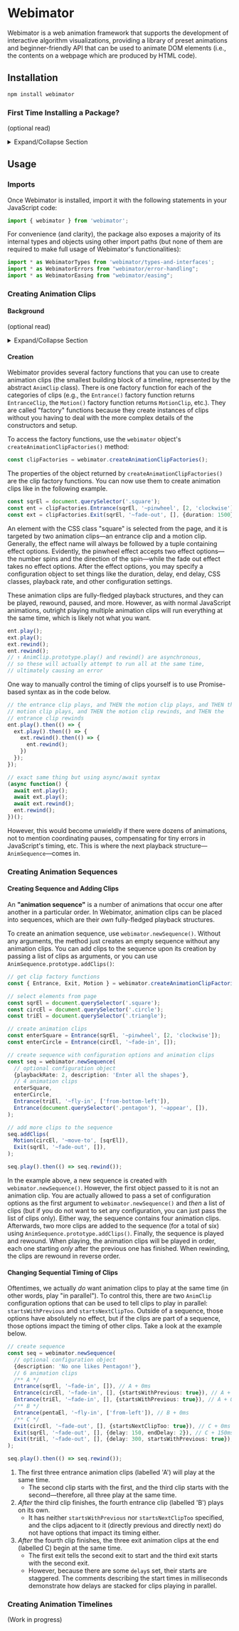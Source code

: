# Webimator

Webimator is a web animation framework that supports the development of interactive algorithm visualizations, providing a library of preset animations and  beginner-friendly API that can be used to animate DOM elements (i.e., the contents on a webpage which are produced by HTML code).

## Installation

```bash
npm install webimator
```

### First Time Installing a Package?

(optional read)
<details>
  <summary>Expand/Collapse Section</summary>
  
A "package" is essentially a downloadable library of code that you can use alongside your _own_ code. For example, the animation framework Webimator is a package that can be downloaded using the command above, and you can use it with your code to help create your own animated visualizations.

Managing packages manually would be tedious since they are constantly being updated with new versions, deprecations, conflicts, etc. That is why it is common to install packages using a "package manager".

#### 1. Install Node.js

To install Webimator, you must use NPM (Node Package Manager). It is the package manager for Node.js, which is a runtime environment for JavaScript. NPM actually comes _with_ Node, so the first step to installing a package is to [install Node.js](https://nodejs.org/en/download/prebuilt-installer). After this, you can check to make sure Node and NPM are installed by opening any command-line interface (CLI) and running the following:

```bash
node --version
```
```bash
npm --version
```

#### 2. Initialize a Project

Now that Node is installed, you need to create a project. Create a folder (named whatever you want) and open it in any coding environment. I highly recommend [installing Visual Studio Code (VS Code)](https://code.visualstudio.com/download), which is a free feature-rich code editor. Next, open the terminal (the CLI for the coding environment) and run the following command:

```bash
npm init --yes
```

This will initialize a new Node project (do not worry about filling out all of the fields—the `--yes` flag tells it to just select default options. If you would actually like to fill them out manually, omit the `--yes` flag). A new file called `package.json` should now exist. This (along with a file you will soon see named `package-lock.json`) records important details about the project, including any dependencies (packages).

#### 3. Install Webimator

Now you can use the command given at the beginning of the [Installation section](#installation) (repeated here for convenience):

```bash
npm install webimator
```

NPM will install the specified package (in this case, `webimator`) as a "dependency". That means that the package is required for your code to work if you were to, say, publish your project online for users to look at.
</details>

## Usage

### Imports

Once Webimator is installed, import it with the following statements in your JavaScript code:
<!--MD-S id="import webimator" code-type="ts"-->
```ts
import { webimator } from 'webimator';
```
<!--MD-E id="import webimator"-->
For convenience (and clarity), the package also exposes a majority of its internal types and objects using other import paths (but none of them are required to make full usage of Webimator's functionalities):
<!--MD-S id="import paths" code-type="ts"-->
```ts
import * as WebimatorTypes from 'webimator/types-and-interfaces';
import * as WebimatorErrors from "webimator/error-handling";
import * as WebimatorEasing from "webimator/easing";
```
<!--MD-E id="import paths"-->

### Creating Animation Clips

#### Background

(optional read)
<details>
  <summary>Expand/Collapse Section</summary>

An "animation effect" is a predefined behavior that can be applied to elements. For example, an entrance animation effect called "fade-in" could be defined to cause an element to transition from 0% opacity to 100% opacity.

In Webimator, effects are grouped into 9 categories:
- Entrance effects
- Exit effects
- Emphasis effects
- Motion effects
- Transition effects
- Scroller effects
- Connector Setter effects
- Connector Entrance effects
- Connector Exit effects

To actually see an effect in action, you must play an **"animation clip"**. In the Webimator framework, a "clip" is the smallest building block of a timeline, represented by the class `AnimClip`. In essence, it is a [DOM element, effect] pair, where a "DOM element" is some HTML element on the page and the effect is the animation effect that will be applied to it. Since there are 9 categories of animation effects, there are 9 subclasses of `AnimClip`.

- `EntranceClip`
- `ExitClip`
- `EmphasisClip`
- `MotionClip`
- `TransitionClip`
- `ScrollerClip`
- `ConnectorSetterClip`
- `ConnectorEntranceClip`
- `ConnectorExitClip`
</details>

#### Creation

Webimator provides several factory functions that you can use to create animation clips (the smallest building block of a timeline, represented by the abstract `AnimClip` class). There is one factory function for each of the categories of clips (e.g., the `Entrance()` factory function returns `EntranceClip`, the `Motion()` factory function returns `MotionClip`, etc.). They are called "factory" functions because they create instances of clips without you having to deal with the more complex details of the constructors and setup.

To access the factory functions, use the `webimator` object's `createAnimationClipFactories()` method:
<!--MD-S id="usage__webimator.createAnimationClipFactories()" code-type="ts"-->
```ts
const clipFactories = webimator.createAnimationClipFactories();
```
<!--MD-E id="usage__webimator.createAnimationClipFactories()"-->
The properties of the object returned by `createAnimationClipFactories()` are the clip factory functions. You can now use them to create animation clips like in the following example.
<!--MD-S id="usage__create-basic-clips" code-type="ts"-->
```ts
const sqrEl = document.querySelector('.square');
const ent = clipFactories.Entrance(sqrEl, '~pinwheel', [2, 'clockwise']);
const ext = clipFactories.Exit(sqrEl, '~fade-out', [], {duration: 1500});
```
<!--MD-E id="usage__create-basic-clips"-->
An element with the CSS class "square" is selected from the page, and it is targeted by two animation clips—an entrance clip and a motion clip. Generally, the effect name will always be followed by a tuple containing effect options. Evidently, the pinwheel effect accepts two effect options—the number spins and the direction of the spin—while the fade out effect takes no effect options. After the effect options, you may specify a configuration object to set things like the duration, delay, end delay, CSS classes, playback rate, and other configuration settings.

These animation clips are fully-fledged playback structures, and they can be played, rewound, paused, and more. However, as with normal JavaScript animations, outright playing multiple animation clips will run everything at the same time, which is likely not what you want.
<!--MD-S id="usage__badly-play-basic-clips" code-type="ts"-->
```ts
ent.play();
ext.play();
ext.rewind();
ent.rewind();
// ↑ AnimClip.prototype.play() and rewind() are asynchronous,
// so these will actually attempt to run all at the same time,
// ultimately causing an error
```
<!--MD-E id="usage__badly-play-basic-clips"-->

One way to manually control the timing of clips yourself is to use Promise-based syntax as in the code below.
<!--MD-S id="usage__play-basic-clips" code-type="ts"-->
```ts
// the entrance clip plays, and THEN the motion clip plays, and THEN the
// motion clip plays, and THEN the motion clip rewinds, and THEN the
// entrance clip rewinds
ent.play().then(() => {
  ext.play().then(() => {
    ext.rewind().then(() => {
      ent.rewind();
    })
  });
});

// exact same thing but using async/await syntax
(async function() {
  await ent.play();
  await ext.play();
  await ext.rewind();
  ent.rewind();
})();
```
<!--MD-E id="usage__play-basic-clips"-->
However, this would become unwieldly if there were dozens of animations, not to mention coordinating pauses, compensating for tiny errors in JavaScript's timing, etc. This is where the next playback structure—`AnimSequence`—comes in.

### Creating Animation Sequences

#### Creating Sequence and Adding Clips

An **"animation sequence"** is a number of animations that occur one after another in a particular order. In Webimator, animation clips can be placed into sequences, which are their _own_ fully-fledged playback structures.

To create an animation sequence, use <!--MD-S id="usage__create-sequence" code-type="inline-code" MD-G-->`webimator.newSequence()`<!--MD-E-->. Without any arguments, the method just creates an empty sequence without any animation clips. You can add clips to the sequence upon its creation by passing a list of clips as arguments, or you can use <!--MD-S id="usage__add-clips" code-type="inline-code" MD-G-->`AnimSequence.prototype.addClips()`<!--MD-E-->:

<!--MD-S id="usage__create-sequence-clips" code-type="ts"-->
```ts
// get clip factory functions
const { Entrance, Exit, Motion } = webimator.createAnimationClipFactories();

// select elements from page
const sqrEl = document.querySelector('.square');
const circEl = document.querySelector('.circle');
const triEl = document.querySelector('.triangle');

// create animation clips
const enterSquare = Entrance(sqrEl, '~pinwheel', [2, 'clockwise']);
const enterCircle = Entrance(circEl, '~fade-in', []);

// create sequence with configuration options and animation clips
const seq = webimator.newSequence(
  // optional configuration object
  {playbackRate: 2, description: 'Enter all the shapes'},
  // 4 animation clips
  enterSquare,
  enterCircle,
  Entrance(triEl, '~fly-in', ['from-bottom-left']),
  Entrance(document.querySelector('.pentagon'), '~appear', []),
);

// add more clips to the sequence
seq.addClips(
  Motion(circEl, '~move-to', [sqrEl]),
  Exit(sqrEl, '~fade-out', []),
);

seq.play().then(() => seq.rewind());
```
<!--MD-E id="usage__create-sequence-clips"-->

In the example above, a new sequence is created with <!--MD-S id="usage__create-sequence" code-type="inline-code" MD-G-->`webimator.newSequence()`<!--MD-E -->. However, the first object passed to it is not an animation clip. You are actually allowed to pass a set of configuration options as the first argument to <!--MD-S id="usage__create-sequence" code-type="inline-code" MD-G-->`webimator.newSequence()`<!--MD-E--> and _then_ a list of clips (but if you do not want to set any configuration, you can just pass the list of clips only). Either way, the sequence contains four animation clips. Afterwards, two more clips are added to the sequence (for a total of six) using <!--MD-S id="usage__add-clips" code-type="inline-code" MD-G-->`AnimSequence.prototype.addClips()`<!--MD-E-->. Finally, the sequence is played and rewound. When playing, the animation clips will be played in order, each one starting _only_ after the previous one has finished. When rewinding, the clips are rewound in reverse order.

#### Changing Sequential Timing of Clips

Oftentimes, we actually _do_ want animation clips to play at the same time (in other words, play "in parallel"). To control this, there are two `AnimClip` configuration options that can be used to tell clips to play in parallel: <!--MD-S id="usage__starts-with-clip" code-type="inline-code" MD-G-->`startsWithPrevious`<!--MD-E--> and <!--MD-S id="usage__starts-next-clip" code-type="inline-code" MD-G-->`startsNextClipToo`<!--MD-E-->. Outside of a sequence, those options have absolutely no effect, but if the clips are part of a sequence, those options impact the timing of other clips. Take a look at the example below.

<!--MD-S id="usage__sequencing-clips" code-type="ts"-->
```ts
// create sequence
const seq = webimator.newSequence(
  // optional configuration object
  {description: 'No one likes Pentagon!'},
  // 6 animation clips
  /** A */
  Entrance(sqrEl, '~fade-in', []), // A + 0ms
  Entrance(circEl, '~fade-in', [], {startsWithPrevious: true}), // A + 0ms
  Entrance(triEl, '~fade-in', [], {startsWithPrevious: true}), // A + 0ms
  /** B */
  Entrance(pentaEl, '~fly-in', ['from-left']), // B + 0ms
  /** C */
  Exit(circEl, '~fade-out', [], {startsNextClipToo: true}), // C + 0ms
  Exit(sqrEl, '~fade-out', [], {delay: 150, endDelay: 2}), // C + 150ms
  Exit(triEl, '~fade-out', [], {delay: 300, startsWithPrevious: true}), // C + 450ms (NOT C + 300ms!!!)
);

seq.play().then(() => seq.rewind());
```
<!--MD-E id="usage__sequencing-clips"-->

1. The first three entrance animation clips (labelled 'A') will play at the same time.
   - The second clip starts with the first, and the third clip starts with the second—therefore, all three play at the same time.
2. _After_ the third clip finishes, the fourth entrance clip (labelled 'B') plays on its own.
   - It has neither <!--MD-S id="usage__starts-with-clip" code-type="inline-code" MD-G-->`startsWithPrevious`<!--MD-E--> nor <!--MD-S id="usage__starts-next-clip" code-type="inline-code" MD-G-->`startsNextClipToo`<!--MD-E--> specified, and the clips adjacent to it (directly previous and directly next) do not have options that impact its timing either.
3. _After_ the fourth clip finishes, the three exit animation clips at the end (labelled C) begin at the same time.
   - The first exit tells the second exit to start and the third exit starts with the second exit.
   - However, because there are some `delay`s set, their starts are staggered. The comments describing the start times in milliseconds demonstrate how delays are stacked for clips playing in parallel.

### Creating Animation Timelines

(Work in progress)
